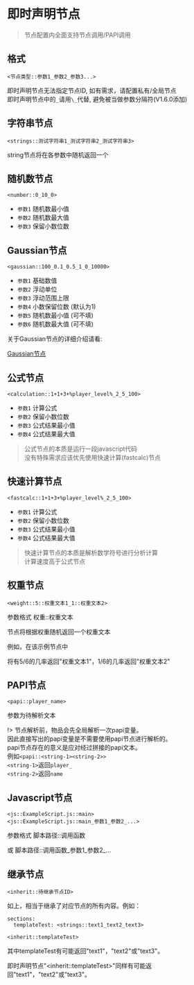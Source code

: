 # 即时声明节点

> 节点配置内全面支持节点调用/PAPI调用

## 格式

`<节点类型::参数1_参数2_参数3...>`

即时声明节点无法指定节点ID, 如有需求，请配置私有/全局节点
<br />即时声明节点中的`_`请用`\_`代替, 避免被当做参数分隔符(V1.6.0添加)

## 字符串节点

```
<strings::测试字符串1_测试字符串2_测试字符串3>
```

string节点将在各参数中随机返回一个

## 随机数节点

```
<number::0_10_0>
```

* `参数1` 随机数最小值
* `参数2` 随机数最大值
* `参数3` 保留小数位数

## Gaussian节点

```
<gaussian::100_0.1_0.5_1_0_10000>
```

* `参数1` 基础数值
* `参数2` 浮动单位
* `参数3` 浮动范围上限
* `参数4` 小数保留位数 (默认为1)
* `参数5` 随机数最小值 (可不填)
* `参数6` 随机数最大值 (可不填)

关于Gaussian节点的详细介绍请看:

[Gaussian节点](sui-ji-jie-dian/si-you-quan-ju-jie-dian?id=gaussian节点)

## 公式节点

```
<calculation::1+1+3+%player_level%_2_5_100>
```

* `参数1` 计算公式
* `参数2` 保留小数位数
* `参数3` 公式结果最小值
* `参数4` 公式结果最大值

> 公式节点的本质是运行一段javascript代码
<br />没有特殊需求应该优先使用快速计算(fastcalc)节点

## 快速计算节点

```
<fastcalc::1+1+3+%player_level%_2_5_100>
```

* `参数1` 计算公式
* `参数2` 保留小数位数
* `参数3` 公式结果最小值
* `参数4` 公式结果最大值

> 快速计算节点的本质是解析数学符号进行分析计算
<br />计算速度高于公式节点

## 权重节点

```
<weight::5::权重文本1_1::权重文本2>
```

参数格式 权重::权重文本

节点将根据权重随机返回一个权重文本

例如，在该示例节点中

将有5/6的几率返回"权重文本1"，1/6的几率返回"权重文本2"

## PAPI节点

```
<papi::player_name>
```

参数为待解析文本

!> 节点解析前，物品会先全局解析一次papi变量。
<br />因此直接写出的papi变量是不需要使用papi节点进行解析的。
<br />papi节点存在的意义是应对经过拼接的papi文本。
<br />例如`<papi::<string-1><string-2>>`
<br />`<string-1>`返回`player_`
<br />`<string-2>`返回`name`

## Javascript节点

```
<js::ExampleScript.js::main>
<js::ExampleScript.js::main_参数1_参数2_...>
```

参数格式 脚本路径::调用函数

或 脚本路径::调用函数\_参数1\_参数2\_...

## 继承节点

```
<inherit::待继承节点ID>
```

如上，相当于继承了对应节点的所有内容。例如：

```
sections:
  templateTest: <strings::text1_text2_text3>
```

```
<inherit::templateTest>
```

其中templateTest有可能返回"text1"，"text2"或"text3"。

即时声明节点"\<inherit::templateTest>"同样有可能返回"text1"，"text2"或"text3"。
